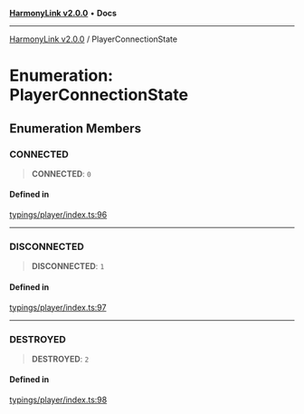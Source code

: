 [**HarmonyLink v2.0.0**](../README.md) • **Docs**

***

[HarmonyLink v2.0.0](../globals.md) / PlayerConnectionState

# Enumeration: PlayerConnectionState

## Enumeration Members

### CONNECTED

> **CONNECTED**: `0`

#### Defined in

[typings/player/index.ts:96](https://github.com/Joniii11/HarmonyLink/blob/master/src/typings/player/index.ts#L96)

***

### DISCONNECTED

> **DISCONNECTED**: `1`

#### Defined in

[typings/player/index.ts:97](https://github.com/Joniii11/HarmonyLink/blob/master/src/typings/player/index.ts#L97)

***

### DESTROYED

> **DESTROYED**: `2`

#### Defined in

[typings/player/index.ts:98](https://github.com/Joniii11/HarmonyLink/blob/master/src/typings/player/index.ts#L98)
